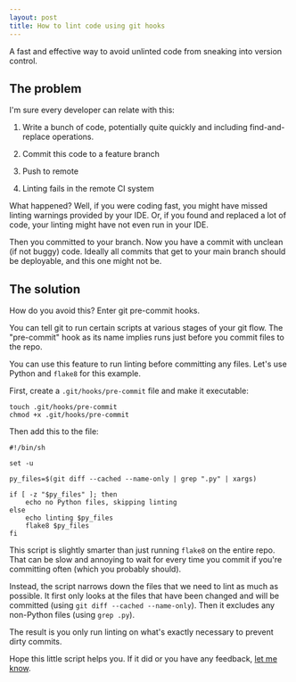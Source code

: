 ```yaml
---
layout: post
title: How to lint code using git hooks
---
```


A fast and effective way to avoid unlinted code from sneaking into version
control.

## The problem

I'm sure every developer can relate with this:

1. Write a bunch of code, potentially quite quickly and including
   find-and-replace operations.

2. Commit this code to a feature branch

3. Push to remote

4. Linting fails in the remote CI system

What happened? Well, if you were coding fast, you might have missed linting
warnings provided by your IDE. Or, if you found and replaced a lot of code,
your linting might have not even run in your IDE.

Then you committed to your branch. Now you have a commit with unclean (if not
buggy) code. Ideally all commits that get to your main branch should be
deployable, and this one might not be.

## The solution

How do you avoid this? Enter git pre-commit hooks.

You can tell git to run certain scripts at various stages of your git flow. The
"pre-commit" hook as its name implies runs just before you commit files to the
repo.

You can use this feature to run linting before committing any files. Let's use
Python and `flake8` for this example.

First, create a `.git/hooks/pre-commit` file and make it executable:

```shell
touch .git/hooks/pre-commit
chmod +x .git/hooks/pre-commit
```

Then add this to the file:

```shell
#!/bin/sh

set -u

py_files=$(git diff --cached --name-only | grep ".py" | xargs)

if [ -z "$py_files" ]; then
    echo no Python files, skipping linting
else
    echo linting $py_files
    flake8 $py_files
fi
```

This script is slightly smarter than just running `flake8` on the entire repo.
That can be slow and annoying to wait for every time you commit if you're
committing often (which you probably should).

Instead, the script narrows down the files that we need to lint as much as
possible. It first only looks at the files that have been changed and will be
committed (using `git diff --cached --name-only`). Then it excludes any
non-Python files (using `grep .py`).

The result is you only run linting on what's exactly necessary to prevent dirty
commits.

Hope this little script helps you. If it did or you have any feedback, [let me
know](/#contact).
